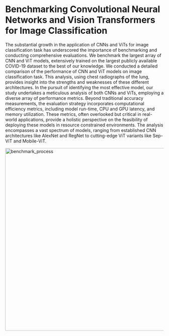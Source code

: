 # Benchmarking Convolutional Neural Networks and Vision Transformers for Image Classification
The substantial growth in the application of CNNs and ViTs for image classification task has underscored the importance of benchmarking and conducting comprehensive evaluations. We benchmark the largest array of CNN and ViT models, extensively trained on the largest publicly available COVID-19 dataset to the best of our knowledge. We conducted a detailed comparison of the performance of CNN and ViT models on image classification task. This analysis, using chest radiographs of the lung, provides insight into the strengths and weaknesses of these different architectures. In the pursuit of identifying the most effective model, our study undertakes a meticulous analysis of both CNNs and ViTs, employing a diverse array of performance metrics. Beyond traditional accuracy measurements, the evaluation strategy incorporates computational efficiency metrics, including model run-time, CPU and GPU latency, and memory utilization. These metrics, often overlooked but critical in real-world applications, provide a holistic perspective on the feasibility of deploying these models in resource constrained environments. The analysis encompasses a vast spectrum of models, ranging from established CNN architectures like AlexNet and RegNet to cutting-edge ViT variants like Sep-ViT and Mobile-ViT.

<img width="580" alt="benchmark_process" src="https://github.com/benchmarkcnnvit/Benchmarking-CNN-and-ViT-for-Image-Classification/assets/158844533/68aae8cd-3f57-4492-90ea-41b5d3396449">
